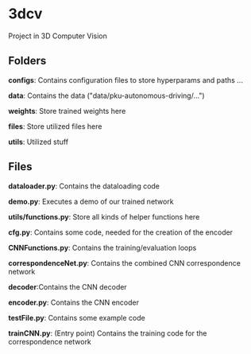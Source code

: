 # 3dcv
Project in 3D Computer Vision

## Folders

**configs**: Contains configuration files to store hyperparams and paths ... 

**data**: Contains the data ("data/pku-autonomous-driving/...")

**weights**: Store trained weights here

**files**: Store utilized files here

**utils**: Utilized stuff


## Files

**dataloader.py**: Contains the dataloading code

**demo.py**: Executes a demo of our trained network 

**utils/functions.py**: Store all kinds of helper functions here

**cfg.py**: Contains some code, needed for the creation of the encoder

**CNNFunctions.py**: Contains the training/evaluation loops

**correspondenceNet.py**: Contains the combined CNN correspondence network

**decoder**:Contains the CNN decoder

**encoder.py**: Contains the CNN encoder

**testFile.py**: Contains some example code

**trainCNN.py**: (Entry point) Contains the training code for the correspondence network